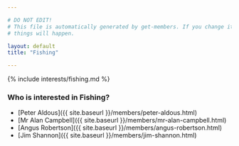 ```yaml
---

# DO NOT EDIT!
# This file is automatically generated by get-members. If you change it, bad
# things will happen.

layout: default
title: "Fishing"

---
```


{% include interests/fishing.md %}

### Who is interested in Fishing?


* [Peter Aldous]({{ site.baseurl }}/members/peter-aldous.html)
* [Mr Alan Campbell]({{ site.baseurl }}/members/mr-alan-campbell.html)
* [Angus Robertson]({{ site.baseurl }}/members/angus-robertson.html)
* [Jim Shannon]({{ site.baseurl }}/members/jim-shannon.html)
